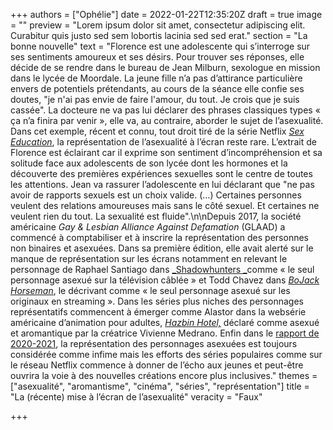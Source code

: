 +++
authors = ["Ophélie"]
date = 2022-01-22T12:35:20Z
draft = true
image = ""
preview = "Lorem ipsum dolor sit amet, consectetur adipiscing elit. Curabitur quis justo sed sem lobortis lacinia sed sed erat."
section = "La bonne nouvelle"
text = "Florence est une adolescente qui s’interroge sur ses sentiments amoureux et ses désirs. Pour trouver ses réponses, elle décide de se rendre dans le bureau de Jean Milburn, sexologue en mission dans le lycée de Moordale. La jeune fille n’a pas d’attirance particulière envers de potentiels prétendants, au cours de la séance elle confie ses doutes, \"je n'ai pas envie de faire l'amour, du tout. Je crois que je suis cassée\". La docteure ne va pas lui déclarer des phrases classiques types « ça n’a finira par venir », elle va, au contraire, aborder le sujet de l’asexualité. Dans cet exemple, récent et connu, tout droit tiré de la série Netflix [_Sex Education_](https://www.youtube.com/watch?v=UOxOiC1fT_8), la représentation de l’asexualité à l’écran reste rare. L’extrait de Florence est éclairant car il exprime son sentiment d’incompréhension et sa solitude face aux adolescents de son lycée dont les hormones et la découverte des premières expériences sexuelles sont le centre de toutes les attentions. Jean va rassurer l’adolescente en lui déclarant que \"ne pas avoir de rapports sexuels est un choix valide. (…) Certaines personnes veulent des relations amoureuses mais sans le côté sexuel. Et certaines ne veulent rien du tout. La sexualité est fluide\".\n\nDepuis 2017, la société américaine _Gay & Lesbian Alliance Against Defamation_ (GLAAD) a commencé à comptabiliser et à inscrire la représentation des personnes non binaires et asexuées. Dans sa première édition, elle avait alerté sur le manque de représentation sur les écrans notamment en relevant le personnage de Raphael Santiago dans [_Shadowhunters _](https://www.youtube.com/watch?v=Ko2kRW8xOUY)comme « le seul personnage asexué sur la télévision câblée » et Todd Chavez dans [_BoJack Horseman_](https://www.youtube.com/watch?v=HEZJKqeJI7s), le décrivant comme « le seul personnage asexué sur les originaux en streaming ». Dans les séries plus niches des personnages représentatifs commencent à émerger comme Alastor dans la websérie américaine d’animation pour adultes, [_Hazbin Hotel,_](https://www.youtube.com/watch?v=Zlmswo0S0e0) déclaré comme asexué et aromantique par la créatrice Vivienne Medrano. Enfin dans le [rapport de 2020-2021](https://www.glaad.org/sites/default/files/GLAAD%20-%20202021%20WHERE%20WE%20ARE%20ON%20TV.pdf), la représentation des personnages asexuées est toujours considérée comme infime mais les efforts des séries populaires comme sur le réseau Netflix commence à donner de l’écho aux jeunes et peut-être ouvrira la voie à des nouvelles créations encore plus inclusives."
themes = ["asexualité", "aromantisme", "cinéma", "séries", "représentation"]
title = "La (récente) mise à l’écran de l’asexualité"
veracity = "Faux"

+++
